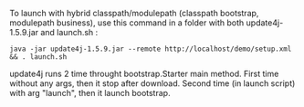 To launch with hybrid classpath/modulepath (classpath bootstrap, modulepath business), use this command in a folder with both update4j-1.5.9.jar and launch.sh :

`java -jar update4j-1.5.9.jar --remote http://localhost/demo/setup.xml && . launch.sh`

update4j runs 2 time throught bootstrap.Starter main method. First time without any args, then it stop after download. Second time (in launch script) with arg "launch", then it launch bootstrap.
